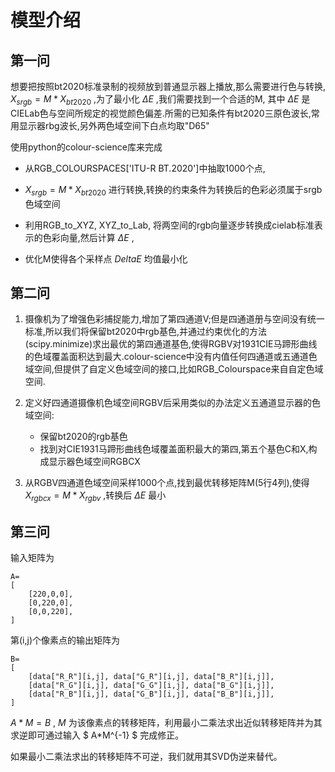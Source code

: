 # 模型介绍

## 第一问
想要把按照bt2020标准录制的视频放到普通显示器上播放,那么需要进行色与转换, $X_{srgb}=M*X_{bt2020}$ ,为了最小化 $\Delta E$ ,我们需要找到一个合适的M,
其中 $\Delta E$ 是CIELab色与空间所规定的视觉颜色偏差.所需的已知条件有bt2020三原色波长,常用显示器rbg波长,另外两色域空间下白点均取"D65"

使用python的colour-science库来完成

- 从RGB_COLOURSPACES['ITU-R BT.2020']中抽取1000个点,

- $X_{srgb}=M* X_{bt2020}$ 进行转换,转换的约束条件为转换后的色彩必须属于srgb色域空间

- 利用RGB_to_XYZ, XYZ_to_Lab, 将两空间的rgb向量逐步转换成cielab标准表示的色彩向量,然后计算 $\Delta E$ ,

- 优化M使得各个采样点 $Delta E$ 均值最小化

## 第二问

1. 摄像机为了增强色彩捕捉能力,增加了第四通道V;但是四通道册与空间没有统一标准,所以我们将保留bt2020中rgb基色,并通过约束优化的方法(scipy.minimize)求出最优的第四通道基色,使得RGBV对1931CIE马蹄形曲线的色域覆盖面积达到最大.colour-science中没有内值任何四通道或五通道色域空间,但提供了自定义色域空间的接口,比如RGB_Colourspace来自自定色域空间.

2. 定义好四通道摄像机色域空间RGBV后采用类似的办法定义五通道显示器的色域空间:
    - 保留bt2020的rgb基色
    - 找到对CIE1931马蹄形曲线色域覆盖面积最大的第四,第五个基色C和X,构成显示器色域空间RGBCX

3. 从RGBV四通道色域空间采样1000个点,找到最优转移矩阵M(5行4列),使得 $X_{rgbcx}=M*X_{rgbv}$ ,转换后 $\Delta E$ 最小


## 第三问

输入矩阵为
```
A=
[
    [220,0,0],
    [0,220,0],
    [0,0,220],
]
```
第(i,j)个像素点的输出矩阵为
```
B=
[
    [data["R_R"][i,j], data["G_R"][i,j], data["B_R"][i,j]],
    [data["R_G"][i,j], data["G_G"][i,j], data["B_G"][i,j]],
    [data["R_B"][i,j], data["G_B"][i,j], data["B_B"][i,j]],
]
```

$A*M=B$ , $M$ 为该像素点的转移矩阵，利用最小二乘法求出近似转移矩阵并为其求逆即可通过输入 $ A*M^{-1} $ 完成修正。

如果最小二乘法求出的转移矩阵不可逆，我们就用其SVD伪逆来替代。

 
